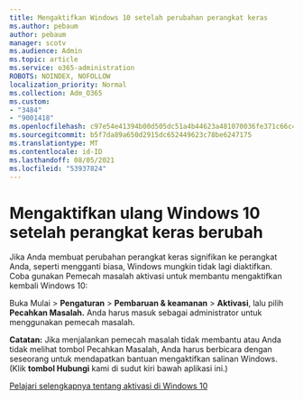 ```yaml
---
title: Mengaktifkan Windows 10 setelah perubahan perangkat keras
ms.author: pebaum
author: pebaum
manager: scotv
ms.audience: Admin
ms.topic: article
ms.service: o365-administration
ROBOTS: NOINDEX, NOFOLLOW
localization_priority: Normal
ms.collection: Adm_O365
ms.custom:
- "3484"
- "9001418"
ms.openlocfilehash: c97e54e41394b00d505dc51a4b44623a481070036fe371c66c4bba5afd362663
ms.sourcegitcommit: b5f7da89a650d2915dc652449623c78be6247175
ms.translationtype: MT
ms.contentlocale: id-ID
ms.lasthandoff: 08/05/2021
ms.locfileid: "53937824"
---
```

# <a name="reactivating-windows-10-after-a-hardware-change"></a>Mengaktifkan ulang Windows 10 setelah perangkat keras berubah

Jika Anda membuat perubahan perangkat keras signifikan ke perangkat Anda, seperti mengganti biasa, Windows mungkin tidak lagi diaktifkan. Coba gunakan Pemecah masalah aktivasi untuk membantu mengaktifkan kembali Windows 10:

Buka Mulai  >  **Pengaturan**  >  **Pembaruan & keamanan**  >  **Aktivasi**, lalu pilih **Pecahkan Masalah.** Anda harus masuk sebagai administrator untuk menggunakan pemecah masalah.

**Catatan:** Jika menjalankan pemecah masalah tidak membantu atau Anda  tidak melihat tombol Pecahkan Masalah, Anda harus berbicara dengan seseorang untuk mendapatkan bantuan mengaktifkan salinan Windows. (Klik **tombol Hubungi** kami di sudut kiri bawah aplikasi ini.)

[Pelajari selengkapnya tentang aktivasi di Windows 10](https://support.microsoft.com/help/12440/windows-10-activate)
